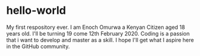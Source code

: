 # hello-world
My first respository ever.
I am Enoch Omurwa a Kenyan Citizen aged 18 years old. I'll be turning 19 come 12th February 2020. Coding is a passion that i want to develop and master as a skill. I hope I'll get what I aspire here in the GitHub community.
